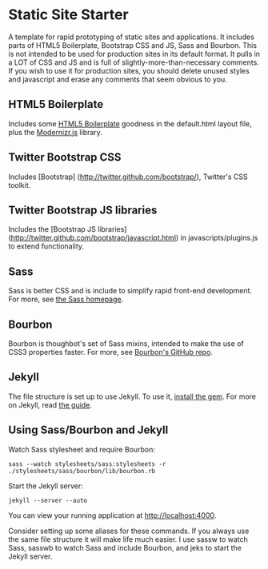 Static Site Starter
===================

A template for rapid prototyping of static sites and applications. It includes parts of HTML5 Boilerplate, Bootstrap CSS and JS, Sass and Bourbon. This is not intended to be used for production sites in its default format. It pulls in a LOT of CSS and JS and is full of slightly-more-than-necessary comments. If you wish to use it for production sites, you should delete unused styles and javascript and erase any comments that seem obvious to you.

HTML5 Boilerplate
-----------------
Includes some [HTML5 Boilerplate](http://html5boilerplate.com/) goodness in the default.html layout file, plus the [Modernizr.js](http://www.modernizr.com/) library.

Twitter Bootstrap CSS
------
Includes [Bootstrap] (http://twitter.github.com/bootstrap/), Twitter's CSS toolkit.

Twitter Bootstrap JS libraries
------
Includes the [Bootstrap JS libraries] (http://twitter.github.com/bootstrap/javascript.html) in javascripts/plugins.js to extend functionality.

Sass
----
Sass is better CSS and is include to simplify rapid front-end development. For more, see [the Sass homepage](http://sass-lang.com/).

Bourbon
-------
Bourbon is thoughbot's set of Sass mixins, intended to make the use of CSS3 properties faster. For more, see [Bourbon's GitHub repo](https://github.com/thoughtbot/bourbon).

Jekyll
------
The file structure is set up to use Jekyll. To use it, [install the gem](https://github.com/mojombo/jekyll/wiki/install).
For more on Jekyll, read [the guide](https://github.com/mojombo/jekyll/wiki/usage).

Using Sass/Bourbon and Jekyll
-------------------------
Watch Sass stylesheet and require Bourbon:

    sass --watch stylesheets/sass:stylesheets -r ./stylesheets/sass/bourbon/lib/bourbon.rb

Start the Jekyll server:

    jekyll --server --auto

You can view your running application at [http://localhost:4000](http://localhost:4000).

Consider setting up some aliases for these commands. If you always use the same file structure it will make life much easier. I use sassw to watch Sass, sasswb to watch Sass and include Bourbon, and jeks to start the Jekyll server.
